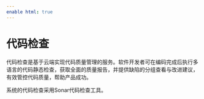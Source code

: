 ```yaml
---
enable html: true
---
```

# 代码检查

代码检查是基于云端实现代码质量管理的服务。软件开发者可在编码完成后执行多语言的代码静态检查，获取全面的质量报告，并提供缺陷的分组查看与改进建议，有效管控代码质量，帮助产品成功。

系统的代码检查采用Sonar代码检查工具。


